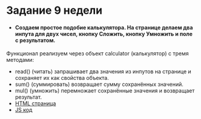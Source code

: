 # **Задание 9 недели**
+ #### Создаем простое подобие калькулятора. На странице делаем два инпута для двух чисел, кнопку Сложить, кнопку Умножить и поле с результатом.
Функционал реализуем через объект calculator (калькулятор) с тремя методами:
  + read() (читать) запрашивает два значения из инпутов на странице и сохраняет их как свойства объекта.
  + sum() (суммировать) возвращает сумму сохранённых значений.
  + mul() (умножить) перемножает сохранённые значения и возвращает результат.
  + [HTML страница](https://github.com/Kalinin-Alexander/first_rep/blob/main/9thWeek/task1.html)
  + [JS код](https://github.com/Kalinin-Alexander/first_rep/blob/main/9thWeek/task1.js)
